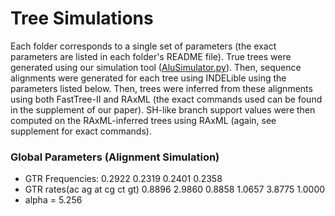 # Tree Simulations #
Each folder corresponds to a single set of parameters (the exact parameters are listed in each folder's README file). True trees were generated using our simulation tool ([AluSimulator.py](tools/AluSimulator.py)). Then, sequence alignments were generated for each tree using INDELible using the parameters listed below. Then, trees were inferred from these alignments using both FastTree-II and RAxML (the exact commands used can be found in the supplement of our paper). SH-like branch support values were then computed on the RAxML-inferred trees using RAxML (again, see supplement for exact commands).

### Global Parameters (Alignment Simulation) ###
* GTR Frequencies: 0.2922 0.2319 0.2401 0.2358
* GTR rates(ac ag at cg ct gt) 0.8896 2.9860 0.8858 1.0657 3.8775 1.0000
* alpha = 5.256
